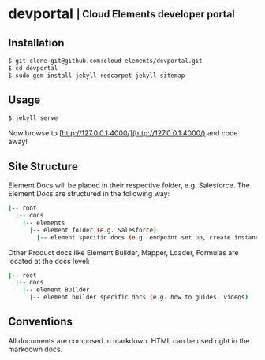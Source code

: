 # devportal <sub><sup>| Cloud Elements developer portal</sup></sub>

## Installation

```bash
$ git clone git@github.com:cloud-elements/devportal.git
$ cd devportal
$ sudo gem install jekyll redcarpet jekyll-sitemap
```

## Usage

```bash
$ jekyll serve
```

Now browse to [http://127.0.0.1:4000/](http://127.0.0.1:4000/) and code away!

## Site Structure

Element Docs will be placed in their respective folder, e.g. Salesforce.
The Element Docs are structured in the following way:

```bash
|-- root
  |-- docs
    |-- elements
      |-- element folder (e.g. Salesforce)
        |-- element specific docs (e.g. endpoint set up, create instance)
```

Other Product docs like Element Builder, Mapper, Loader, Formulas are located at the docs level:

```bash
|-- root
  |-- docs
    |-- element Builder
      |-- element builder specific docs (e.g. how to guides, videos)
```
## Conventions

All documents are composed in markdown.  HTML can be used right in the markdown docs.
